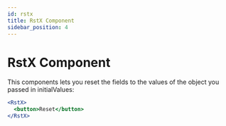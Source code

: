 ```yaml
---
id: rstx
title: RstX Component
sidebar_position: 4
---
```


# RstX Component

This components lets you reset the fields to the values of the object you passed in initialValues:

```jsx
<RstX>
  <button>Reset</button>
</RstX>
```
